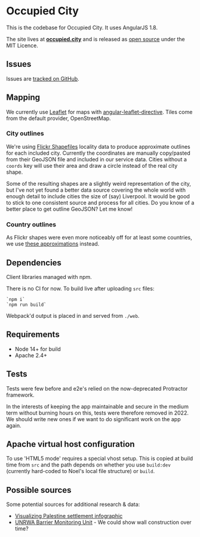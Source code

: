 Occupied City
=============
This is the codebase for Occupied City. It uses AngularJS 1.8.

The site lives at **[occupied.city](https://occupied.city)** and is released as
[open source](https://github.com/webful-ltd/occupied-city) under the MIT Licence.

Issues
------
Issues are [tracked on GitHub](https://github.com/webful-ltd/occupied-city/issues).

Mapping
-------
We currently use [Leaflet](http://leafletjs.com/) for maps with
[angular-leaflet-directive](https://github.com/tombatossals/angular-leaflet-directive). Tiles come from the default
provider, OpenStreetMap.

### City outlines
We're using [Flickr Shapefiles](http://code.flickr.net/2011/01/08/flickr-shapefiles-public-dataset-2-0/) locality data
to produce approximate outlines for each included city. Currently the coordinates are manually copy/pasted from their
 GeoJSON file and included in our service data. Cities without a `coords` key will use their area and draw a circle
 instead of the real city shape.

Some of the resulting shapes are a slightly weird representation of the city, but I've not yet found a better data
source covering the whole world with enough detail to include cities the size of (say) Liverpool. It would be
good to stick to one consistent source and process for all cities. Do you know of a better place to get outline GeoJSON?
Let me know!

### Country outlines
As Flickr shapes were even more noticeably off for at least some countries, we use
[these approximations](https://github.com/johan/world.geo.json) instead.

Dependencies
------------
Client libraries managed with npm.

There is no CI for now. To build live after uploading `src` files:

    `npm i`
    `npm run build`

Webpack'd output is placed in and served from `./web`.

Requirements
------------
* Node 14+ for build
* Apache 2.4+

Tests
-----
Tests were few before and e2e's relied on the now-deprecated Protractor framework.

In the interests of keeping the app maintainable and secure in the medium term without burning hours on this, tests were therefore removed in 2022. We should write new ones if we want to do significant work on the app again.

Apache virtual host configuration
---------------------------------
To use 'HTML5 mode' requires a special vhost setup. This is
copied at build time from `src` and the path depends on
whether you use `build:dev` (currently hard-coded to Noel's
local file structure) or `build`.

Possible sources
----------------
Some potential sources for additional research & data:

* [Visualizing Palestine settlement infographic](http://visualizingpalestine.org/visuals/palestinian-israeli-peace-talks-settlements-oslo)
* [UNRWA Barrier Monitoring Unit](http://www.unrwa.org/newsroom/features/barrier-monitoring-unit?id=908) -
    We could show wall construction over time?

